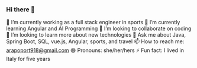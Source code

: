 ### Hi there 👋

🔭 I’m currently working as a full stack engineer in sports
🌱 I’m currently learning Angular and AI Programming
👯 I’m looking to collaborate on coding
🤔 I’m looking to learn more about new technologies
💬 Ask me about Java, Spring Boot, SQL, vue.js, Angular, sports, and travel
📫 How to reach me: arapoport918@gmail.com
😄 Pronouns: she/her/hers 
⚡ Fun fact: I lived in Italy for five years 


<!--
**arapoport918/arapoport918** is a ✨ _special_ ✨ repository because its `README.md` (this file) appears on your GitHub profile.

Here are some ideas to get you started:

- 🔭 I’m currently working on ...
- 🌱 I’m currently learning ...
- 👯 I’m looking to collaborate on ...
- 🤔 I’m looking for help with ...
- 💬 Ask me about ...
- 📫 How to reach me: ...
- 😄 Pronouns: ...
- ⚡ Fun fact: ...
-->
